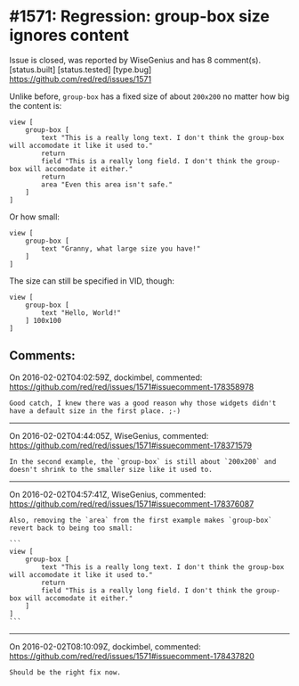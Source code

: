 
#1571: Regression: group-box size ignores content
================================================================================
Issue is closed, was reported by WiseGenius and has 8 comment(s).
[status.built] [status.tested] [type.bug]
<https://github.com/red/red/issues/1571>

Unlike before, `group-box` has a fixed size of about `200x200` no matter how big the content is:

```
view [
    group-box [
        text "This is a really long text. I don't think the group-box will accomodate it like it used to."
        return
        field "This is a really long field. I don't think the group-box will accomodate it either."
        return
        area "Even this area isn't safe."
    ]
]
```

Or how small:

```
view [
    group-box [
        text "Granny, what large size you have!"
    ]
]
```

The size can still be specified in VID, though:

```
view [
    group-box [
        text "Hello, World!"
    ] 100x100
]
```



Comments:
--------------------------------------------------------------------------------

On 2016-02-02T04:02:59Z, dockimbel, commented:
<https://github.com/red/red/issues/1571#issuecomment-178358978>

    Good catch, I knew there was a good reason why those widgets didn't have a default size in the first place. ;-)

--------------------------------------------------------------------------------

On 2016-02-02T04:44:05Z, WiseGenius, commented:
<https://github.com/red/red/issues/1571#issuecomment-178371579>

    In the second example, the `group-box` is still about `200x200` and doesn't shrink to the smaller size like it used to.

--------------------------------------------------------------------------------

On 2016-02-02T04:57:41Z, WiseGenius, commented:
<https://github.com/red/red/issues/1571#issuecomment-178376087>

    Also, removing the `area` from the first example makes `group-box` revert back to being too small:
    
    ```
    view [
        group-box [
            text "This is a really long text. I don't think the group-box will accomodate it like it used to."
            return
            field "This is a really long field. I don't think the group-box will accomodate it either."
        ]
    ]
    ```

--------------------------------------------------------------------------------

On 2016-02-02T08:10:09Z, dockimbel, commented:
<https://github.com/red/red/issues/1571#issuecomment-178437820>

    Should be the right fix now.

